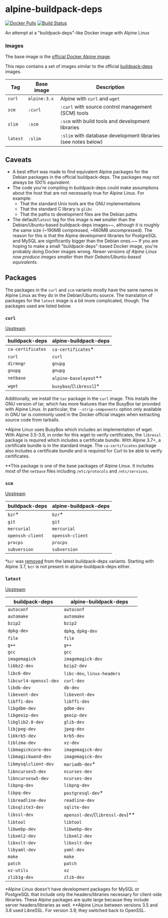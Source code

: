 # alpine-buildpack-deps

[![Docker Pulls](https://img.shields.io/docker/pulls/praekeltfoundation/alpine-buildpack-deps.svg)](https://hub.docker.com/r/praekeltfoundation/alpine-buildpack-deps/)
[![Build Status](https://img.shields.io/travis/praekeltfoundation/alpine-buildpack-deps/master.svg)](https://travis-ci.org/praekeltfoundation/alpine-buildpack-deps)

An attempt at a "buildpack-deps"-like Docker image with Alpine Linux

### Images
The base image is the [official Docker Alpine image](https://hub.docker.com/_/alpine/).

This repo contains a set of images similar to the official [buildpack-deps](https://hub.docker.com/_/buildpack-deps/) images.

| **Tag**  | **Base image** | **Description**                                               |
|----------|----------------|---------------------------------------------------------------|
| `curl`   | `alpine:3.x`   | Alpine with `curl` and `wget`                                 |
| `scm`    | `:curl`        | `:curl` with source control management (SCM) tools            |
| `slim`   | `:scm`         | `:scm` with build tools and development libraries             |
| `latest` | `:slim`        | `:slim` with database development libraries (see notes below) |

## Caveats
* A best effort was made to find equivalent Alpine packages for the Debian packages in the official buildpack-deps. The packages may not always be *100% equivalent*.
* The code you're compiling in buildpack-deps could make assumptions about the host that are not necessarily true for Alpine Linux. For example:
  * That the standard Unix tools are the GNU implementations
  * That the standard C library is `glibc`
  * That the paths to development files are the Debian paths
* The default/`latest` tag for this image is ~~*not*~~ smaller than the Debian/Ubuntu-based buildpack-deps images~~, although it is roughly the same size (~190MB compressed, ~660MB uncompressed). The reason for this is that the Alpine development libraries for PostgreSQL and MySQL are significantly bigger than the Debian ones.~~ If you are hoping to make a small "buildpack-deps"-based Docker image, you're probably doing Docker images wrong. _Newer versions of Alpine Linux now produce images smaller than their Debain/Ubuntu-based equivalents._

## Packages
The packages in the `curl` and `scm` variants mostly have the same names in Alpine Linux as they do in the Debian/Ubuntu source. The translation of packages for the `latest` image is a bit more complicated, though. The packages used are listed below.

### `curl`
[Upstream](https://github.com/docker-library/buildpack-deps/blob/9f60e19008458220114f1a0b6cd3710f1015d402/stretch/curl/Dockerfile)

| **buildpack-deps** | **alpine-buildpack-deps** |
|--------------------|---------------------------|
| `ca-certificates`  | `ca-certificates`*        |
| `curl`             | `curl`                    |
| `dirmngr`          | `gnupg`                   |
| `gnupg`            | `gnupg`                   |
| `netbase`          | `alpine-baselayout`**     |
| `wget`             | `busybox`/(`libressl`)*   |

Additionally, we install the `tar` package in the `curl` image. This installs the GNU version of tar, which has more features than the BusyBox tar provided with Alpine Linux. In particular, the `--strip-components` option only available in GNU tar is commonly used in the Docker official images when extracting source code from tarballs.

\*Alpine Linux uses BusyBox which includes an implementation of wget. With Alpine 3.5-3.6, in order for this wget to verify certificates, the `libressl` package is required which includes a certificate bundle. With Alpine 3.7+, a certificate bundle is in the standard image. The `ca-certificates` package also includes a certificate bundle and is required for Curl to be able to verify certificates.

\**This package is one of the base packages of Alpine Linux. It includes most of the `netbase` files including `/etc/protocols` and `/etc/services`.

### `scm`
[Upstream](https://github.com/docker-library/buildpack-deps/blob/1845b3f918f69b4c97912b0d4d68a5658458e84f/stretch/scm/Dockerfile)

| **buildpack-deps** | **alpine-buildpack-deps** |
|--------------------|---------------------------|
| `bzr`*             | `bzr`*                    |
| `git`              | `git`                     |
| `mercurial`        | `mercurial`               |
| `openssh-client`   | `openssh-client`          |
| `procps`           | `procps`                  |
| `subversion`       | `subversion`              |

\*`bzr` was [removed](https://github.com/docker-library/buildpack-deps/pull/66) from the latest buildpack-deps variants. Starting with Alpine 3.7, `bzr` is not present in alpine-buildpack-deps either.

### `latest`
[Upstream](https://github.com/docker-library/buildpack-deps/blob/587934fb063d770d0611e94b57c9dd7a38edf928/stretch/Dockerfile)

| **buildpack-deps**     | **alpine-buildpack-deps**        |
|------------------------|----------------------------------|
| `autoconf`             | `autoconf`                       |
| `automake`             | `automake`                       |
| `bzip2`                | `bzip2`                          |
| `dpkg-dev`             | `dpkg`, `dpkg-dev`               |
| `file`                 | `file`                           |
| `g++`                  | `g++`                            |
| `gcc`                  | `gcc`                            |
| `imagemagick`          | `imagemagick-dev`                |
| `libbz2-dev`           | `bzip2-dev`                      |
| `libc6-dev`            | `libc-dev`, `linux-headers`      |
| `libcurl4-openssl-dev` | `curl-dev`                       |
| `libdb-dev`            | `db-dev`                         |
| `libevent-dev`         | `libevent-dev`                   |
| `libffi-dev`           | `libffi-dev`                     |
| `libgdbm-dev`          | `gdbm-dev`                       |
| `libgeoip-dev`         | `geoip-dev`                      |
| `libglib2.0-dev`       | `glib-dev`                       |
| `libjpeg-dev`          | `jpeg-dev`                       |
| `libkrb5-dev`          | `krb5-dev`                       |
| `liblzma-dev`          | `xz-dev`                         |
| `libmagickcore-dev`    | `imagemagick-dev`                |
| `libmagickwand-dev`    | `imagemagick-dev`                |
| `libmysqlclient-dev`   | `mariadb-dev`*                   |
| `libncurses5-dev`      | `ncurses-dev`                    |
| `libncursesw5-dev`     | `ncurses-dev`                    |
| `libpng-dev`           | `libpng-dev`                     |
| `libpq-dev`            | `postgresql-dev`*                |
| `libreadline-dev`      | `readline-dev`                   |
| `libsqlite3-dev`       | `sqlite-dev`                     |
| `libssl-dev`           | `openssl-dev`/(`libressl-dev`)** |
| `libtool`              | `libtool`                        |
| `libwebp-dev`          | `libwebp-dev`                    |
| `libxml2-dev`          | `libxml2-dev`                    |
| `libxslt-dev`          | `libxslt-dev`                    |
| `libyaml-dev`          | `yaml-dev`                       |
| `make`                 | `make`                           |
| `patch`                | `patch`                          |
| `xz-utils`             | `xz`                             |
| `zlib1g-dev`           | `zlib-dev`                       |

\*Alpine Linux doesn't have development packages for MySQL or PostgreSQL that include only the headers/libraries necessary for client-side libraries. These Alpine packages are quite large because they include server headers/libraries as well.
\**Alpine Linux between versions 3.5 and 3.8 used LibreSSL. For version 3.9, they switched back to OpenSSL.

